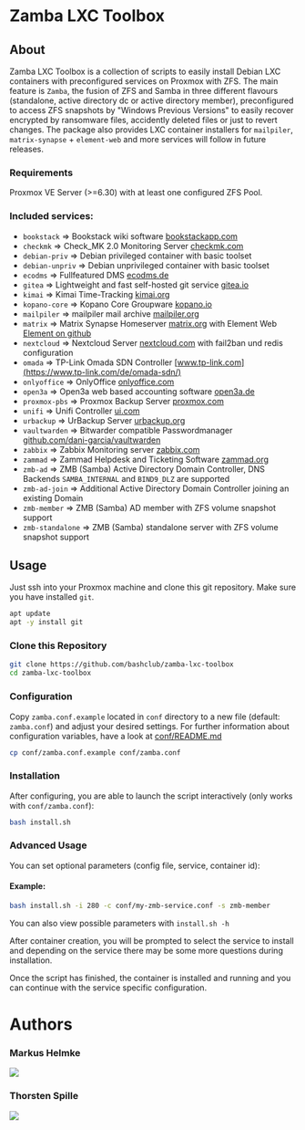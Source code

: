 # Zamba LXC Toolbox

## About
Zamba LXC Toolbox is a collection of scripts to easily install Debian LXC containers with preconfigured services on Proxmox with ZFS.
The main feature is `Zamba`, the fusion of ZFS and Samba in three different flavours (standalone, active directory dc or active directory member), preconfigured to access ZFS snapshots by "Windows Previous Versions" to easily recover encrypted by ransomware files, accidently deleted files or just to revert changes.
The package also provides LXC container installers for `mailpiler`, `matrix-synapse` + `element-web` and more services will follow in future releases.
### Requirements
Proxmox VE Server (>=6.30) with at least one configured ZFS Pool.
### Included services:
- `bookstack` => Bookstack wiki software [bookstackapp.com](https://www.bookstackapp.com/)
- `checkmk` => Check_MK 2.0 Monitoring Server [checkmk.com](https://checkmk.com/)
- `debian-priv` => Debian privileged container with basic toolset
- `debian-unpriv` => Debian unprivileged container with basic toolset
- `ecodms` => Fullfeatured DMS [ecodms.de](https://www.ecodms.de)
- `gitea` => Lightweight and fast self-hosted git service [gitea.io](https://gitea.io)
- `kimai` => Kimai Time-Tracking [kimai.org](https://www.kimai.org/)
- `kopano-core` => Kopano Core Groupware [kopano.io](https://kopano.io/)
- `mailpiler` => mailpiler mail archive [mailpiler.org](https://www.mailpiler.org/)
- `matrix` => Matrix Synapse Homeserver [matrix.org](https://matrix.org/docs/projects/server/synapse) with Element Web [Element on github](https://github.com/vector-im/element-web)
- `nextcloud` => Nextcloud Server [nextcloud.com](https://nextcloud.com/) with fail2ban und redis configuration
- `omada` => TP-Link Omada SDN Controller [www.tp-link.com](https://www.tp-link.com/de/omada-sdn/)
- `onlyoffice` => OnlyOffice [onlyoffice.com](https://onlyoffice.com)
- `open3a` => Open3a web based accounting software [open3a.de](https://open3a.de)
- `proxmox-pbs` => Proxmox Backup Server [proxmox.com](https://proxmox.com/en/proxmox-backup-server)
- `unifi` => Unifi Controller [ui.com](https://ui.com)
- `urbackup` => UrBackup Server [urbackup.org](https://urbackup.org)
- `vaultwarden` => Bitwarder compatible Passwordmanager [github.com/dani-garcia/vaultwarden](https://github.com/dani-garcia/vaultwarden)
- `zabbix` => Zabbix Monitoring server [zabbix.com](https://www.zabbix.com)
- `zammad` => Zammad Helpdesk and Ticketing Software [zammad.org](https://zammad.org/)
- `zmb-ad` => ZMB (Samba) Active Directory Domain Controller, DNS Backends `SAMBA_INTERNAL` and `BIND9_DLZ` are supported
- `zmb-ad-join` => Additional Active Directory Domain Controller joining an existing Domain
- `zmb-member` => ZMB (Samba) AD member with ZFS volume snapshot support
- `zmb-standalone` => ZMB (Samba) standalone server with ZFS volume snapshot support
## Usage
Just ssh into your Proxmox machine and clone this git repository. Make sure you have installed `git`.
```bash
apt update
apt -y install git
```
### Clone this Repository
```bash
git clone https://github.com/bashclub/zamba-lxc-toolbox
cd zamba-lxc-toolbox
```
### Configuration
Copy `zamba.conf.example` located in `conf` directory to a new file (default: `zamba.conf`) and adjust your desired settings.
For further information about configuration variables, have a look at [conf/README.md](conf/README.md)
```bash
cp conf/zamba.conf.example conf/zamba.conf
```
### Installation
After configuring, you are able to launch the script interactively (only works with `conf/zamba.conf`):
```bash
bash install.sh
```
### Advanced Usage
You can set optional parameters (config file, service, container id):
#### Example:
```bash
bash install.sh -i 280 -c conf/my-zmb-service.conf -s zmb-member
```
You can also view possible parameters with `install.sh -h`

After container creation, you will be prompted to select the service to install and depending on the service there may be some more questions during installation.

Once the script has finished, the container is installed and running and you can continue with the service specific configuration.

# Authors

### Markus Helmke
[<img src="https://storage.ko-fi.com/cdn/brandasset/kofi_s_tag_dark.png" rel="Support me on Ko-Fi">](https://ko-fi.com/nettwarker)

### Thorsten Spille
[<img src="https://storage.ko-fi.com/cdn/brandasset/kofi_s_tag_dark.png" rel="Support me on Ko-Fi">](https://ko-fi.com/thorakel)
